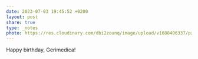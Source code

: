 ```yaml
---
date: 2023-07-03 19:45:52 +0200
layout: post
share: true
type: _notes
photo: https://res.cloudinary.com/dbi2zounq/image/upload/v1688406337/pzi7szrsosqi6enwvty3.jpg
---
```

Happy birthday, Gerimedica!
